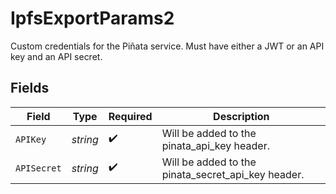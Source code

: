 # IpfsExportParams2

Custom credentials for the Piñata service. Must have either
a JWT or an API key and an API secret.



## Fields

| Field                                              | Type                                               | Required                                           | Description                                        |
| -------------------------------------------------- | -------------------------------------------------- | -------------------------------------------------- | -------------------------------------------------- |
| `APIKey`                                           | *string*                                           | :heavy_check_mark:                                 | Will be added to the pinata_api_key header.        |
| `APISecret`                                        | *string*                                           | :heavy_check_mark:                                 | Will be added to the pinata_secret_api_key header. |